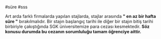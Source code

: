 #süre #sss

Art arda farklı firmalarda yapılan stajlarda, stajlar arasında **" en az bir hafta süre "** bırakılmalıdır. Bir stajın başlangıç tarihi ile diğer bir stajın bitiş tarihi birbiriyle çakıştığında SGK üniversitemize para cezası kesmektedir. **Söz konusu durumda bu cezanın sorumluluğu tamam öğrenciye aittir.**